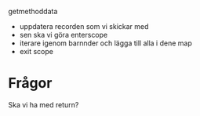 getmethoddata
- uppdatera recorden som vi skickar med
- sen ska vi göra enterscope
- iterare igenom barnnder och lägga till alla i dene map
- exit scope



# Frågor
Ska vi ha med return?